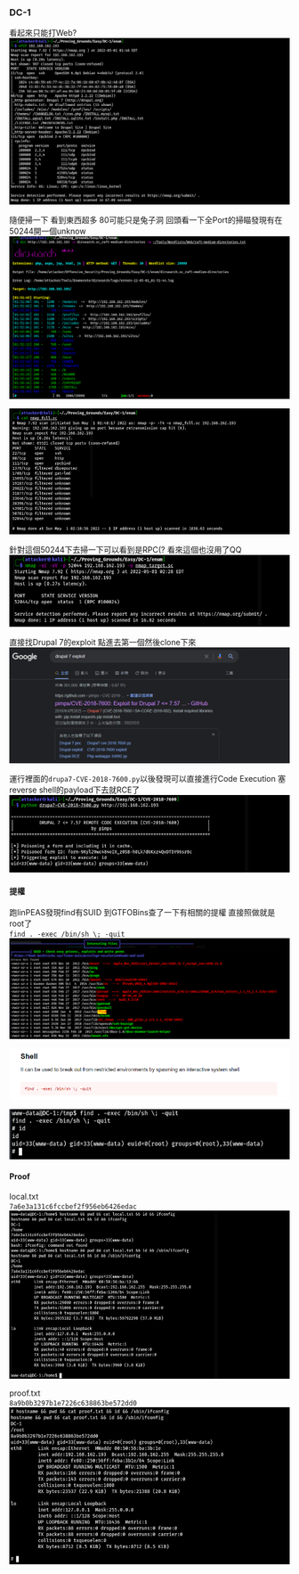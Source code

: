 ### DC-1  
  
看起來只能打Web?  
![](images/TxWtKKM.png)  
  
隨便掃一下 看到東西超多 80可能只是兔子洞 回頭看一下全Port的掃瞄發現有在50244開一個unknow  
![](images/TL96KYa.png)  
  
![](images/gAtZGmY.png)  
  
針對這個50244下去掃一下可以看到是RPC(? 看來這個也沒用了QQ  
![](images/j9Qc3It.png)  
  
直接找Drupal 7的exploit 點進去第一個然後clone下來  
![](images/77pKxJS.png)  
  
運行裡面的`drupa7-CVE-2018-7600.py`以後發現可以直接進行Code Execution 塞reverse shell的payload下去就RCE了  
![](images/m2rE9xy.png)  
  
#### 提權  
  
跑linPEAS發現find有SUID 到GTFOBins查了一下有相關的提權 直接照做就是root了  
`find . -exec /bin/sh \; -quit`  
![](images/u6y92Ab.png)  
  
![](images/ivxcVRo.png)  
  
![](images/Ea2p7EO.png)  
  
#### Proof  
  
local.txt  
`7a6e3a131c6fccbef2f956eb6426edac`  
![](images/U3f1NVk.png)  
  
proof.txt  
`8a9b0b3297b1e7226c638863be572dd0`  
![](images/ZjfbUj0.png)